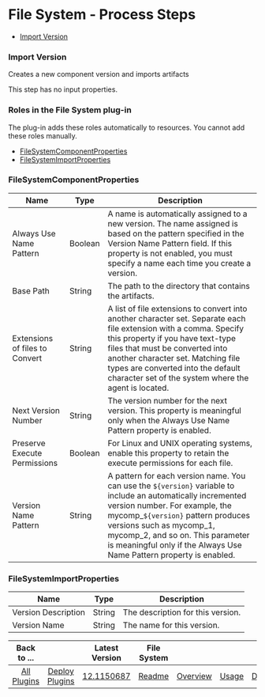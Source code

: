 
# File System - Process Steps

* [Import Version](#import_version)


### Import Version

Creates a new component version and imports artifacts

This step has no input properties.


### Roles in the File System plug-in

The plug-in adds these roles automatically to resources. You cannot add these roles manually.


* [FileSystemComponentProperties](#filesystemcomponentproperties_role)
* [FileSystemImportProperties](#filesystemimportproperties_role)


### FileSystemComponentProperties


| Name | Type | Description |
| --- | --- | --- |
| Always Use Name Pattern | Boolean | A name is automatically assigned to a new version. The name assigned is based on the pattern specified in the Version Name Pattern field. If this property is not enabled, you must specify a name each time you create a version. |
| Base Path | String | The path to the directory that contains the artifacts. |
| Extensions of files to Convert | String | A list of file extensions to convert into another character set. Separate each file extension with a comma. Specify this property if you have text-type files that must be converted into another character set. Matching file types are converted into the default character set of the system where the agent is located. |
| Next Version Number | String | The version number for the next version. This property is meaningful only when the Always Use Name Pattern property is enabled. |
| Preserve Execute Permissions | Boolean | For Linux and UNIX operating systems, enable this property to retain the execute permissions for each file. |
| Version Name Pattern | String | A pattern for each version name. You can use the ``${version}`` variable to include an automatically incremented version number. For example, the mycomp\_``${version}`` pattern produces versions such as mycomp\_1, mycomp\_2, and so on. This parameter is meaningful only if the Always Use Name Pattern property is enabled. |

### FileSystemImportProperties


| Name | Type | Description |
| --- | --- | --- |
| Version Description | String | The description for this version. |
| Version Name | String | The name for this version. |



|Back to ...||Latest Version|File System ||||
| :---: | :---: | :---: | :---: | :---: | :---: | :---: |
|[All Plugins](../../index.md)|[Deploy Plugins](../README.md)|[12.1150687](https://raw.githubusercontent.com/UrbanCode/IBM-UCD-PLUGINS/main/files/FileSystemSourceConfig/ucd-FileSystemSourceConfig-12.1150687.zip)|[Readme](README.md)|[Overview](overview.md)|[Usage](usage.md)|[Downloads](downloads.md)|
